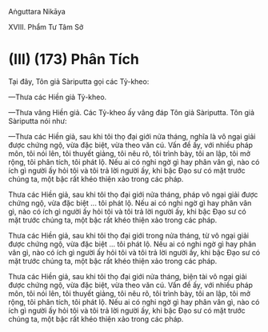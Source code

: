 Aṅguttara Nikāya

XVIII. Phẩm Tư Tâm Sở

# (III) (173) Phân Tích

Tại đây, Tôn giả Sàriputta gọi các Tỷ-kheo:

—Thưa các Hiền giả Tỷ-kheo.

—Thưa vâng Hiền giả. Các Tỷ-kheo ấy vâng đáp Tôn giả Sàriputta. Tôn giả Sàriputta nói như:

—Thưa các Hiền giả, sau khi tôi thọ đại giới nửa tháng, nghĩa là vô ngại giải được chứng ngộ, vừa đặc biệt, vừa theo văn cú. Vấn đề ấy, với nhiều pháp môn, tôi nói lên, tôi thuyết giảng, tôi nêu rõ, tôi trình bày, tôi an lập, tôi mở rộng, tôi phân tích, tôi phát lộ. Nếu ai có nghi ngờ gì hay phân vân gì, nào có ích gì người ấy hỏi tôi và tôi trả lời người ấy, khi bậc Ðạo sư có mặt trước chúng ta, một bậc rất khéo thiện xảo trong các pháp.

Thưa các Hiền giả, sau khi tôi thọ đại giới nửa tháng, pháp vô ngại giải được chứng ngộ, vừa đặc biệt ... tôi phát lộ. Nếu ai có nghi ngờ gì hay phân vân gì, nào có ích gì người ấy hỏi tôi và tôi trả lời người ấy, khi bậc Ðạo sư có mặt trước chúng ta, một bậc rất khéo thiện xảo trong các pháp.

Thưa các Hiền giả, sau khi tôi thọ đại giới trong nửa tháng, từ vô ngại giải được chứng ngộ, vừa đặc biệt ... tôi phát lộ. Nếu ai có nghi ngờ gì hay phân vân gì, nào có ích gì người ấy hỏi tôi và tôi trả lời người ấy, khi bậc Ðạo sư có mặt trước chúng ta, một bậc rất khéo thiện xảo trong các pháp.

Thưa các Hiền giả, sau khi tôi thọ đại giới nửa tháng, biện tài vô ngại giải được chứng ngộ, vừa đặc biệt, vừa theo văn cú. Vấn đề ấy, với nhiều pháp môn, tôi nói lên, tôi thuyết giảng, tôi nêu rõ, tôi trình bày, tôi an lập, tôi mở rộng, tôi phân tích, tôi phát lộ. Nếu ai có nghi ngờ gì hay phân vân gì, nào có ích gì người ấy hỏi tôi và tôi trả lời người ấy, khi bậc Ðạo sư có mặt trước chúng ta, một bậc rất khéo thiện xảo trong các pháp.

